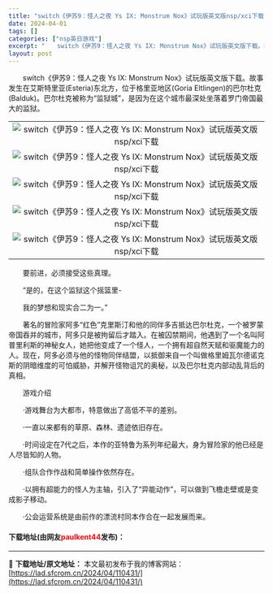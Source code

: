 ```yaml
---
title: "switch《伊苏9：怪人之夜 Ys IX: Monstrum Nox》试玩版英文版nsp/xci下载"
date: 2024-04-01
tags: []
categories: ["nsp英日游戏"]
excerpt: "　　switch《伊苏9：怪人之夜 Ys IX: Monstrum Nox》试玩版英文版下载。故事发生在艾斯特里亚(Esteria)东北方，位于格里亚地区(Goria Eltlingen)的巴尔杜克(Balduk)。巴尔杜克被称为&ldquo;监狱城&rdquo;，是因为在这个城市最深处坐落着罗门帝&hellip;"
layout: post
---
```


 <p>　　switch《伊苏9：怪人之夜 Ys IX: Monstrum Nox》试玩版英文版下载。故事发生在艾斯特里亚(Esteria)东北方，位于格里亚地区(Goria Eltlingen)的巴尔杜克(Balduk)。巴尔杜克被称为&ldquo;监狱城&rdquo;，是因为在这个城市最深处坐落着罗门帝国最大的监狱。</p> <table align="center" border="0" cellpadding="3" cellspacing="1" width="100%"> <tbody> <tr> <td align="center"><img border="0" src="https://www.2023game.com/d/file/p/2021/06-17/681b4ea4f493ce4dd73bc96d8ef192ed.jpg" alt="switch《伊苏9：怪人之夜 Ys IX: Monstrum Nox》试玩版英文版nsp/xci下载" /></td> </tr> <tr> <td align="center"><img border="0" src="https://www.2023game.com/d/file/p/2021/06-17/3528418b221d787f5d0210bfdf70450c.jpg" alt="switch《伊苏9：怪人之夜 Ys IX: Monstrum Nox》试玩版英文版nsp/xci下载" /></td> </tr> <tr> <td align="center"><img border="0" src="https://www.2023game.com/d/file/p/2021/06-17/ce31c481597d2df1ca7d2b8aefed7402.jpg" alt="switch《伊苏9：怪人之夜 Ys IX: Monstrum Nox》试玩版英文版nsp/xci下载" /></td> </tr> <tr> <td align="center"><img border="0" src="https://www.2023game.com/d/file/p/2021/06-17/5f185451a7f4d48d9aac762818ce668d.jpg" alt="switch《伊苏9：怪人之夜 Ys IX: Monstrum Nox》试玩版英文版nsp/xci下载" /></td> </tr> <tr> <td align="center"><img border="0" src="https://www.2023game.com/d/file/p/2021/06-17/420827c4c2a78a63b8d1ecfcc902803e.jpg" alt="switch《伊苏9：怪人之夜 Ys IX: Monstrum Nox》试玩版英文版nsp/xci下载" /></td> </tr> </tbody> </table> <p>　　要前进，必须接受这些真理。</p> <p>　　&ldquo;是的，在这个监狱这个摇篮里-</p> <p>　　我的梦想和现实合二为一。&rdquo;</p> <p>　　著名的冒险家阿多&ldquo;红色&rdquo;克里斯汀和他的同伴多吉抵达巴尔杜克，一个被罗蒙帝国吞并的城市，阿多只是被拘留后才踏入。在被囚禁期间，他遇到了一个名叫阿普里利斯的神秘女人，她把他变成了一个怪人，一个拥有超自然天赋和驱魔能力的人。现在，阿多必须与他的怪物同伴结盟，以抵御来自一个叫做格里姆瓦尔德诺克斯的阴暗维度的可怕威胁，并解开怪物诅咒的奥秘，以及巴尔杜克内部动乱背后的真相。</p> <p>　　游戏介绍</p> <p>　　&middot;游戏舞台为大都市，特意做出了高低不平的差别。</p> <p>　　&middot;一直以来都有的草原、森林、遗迹依旧存在。</p> <p>　　&middot;时间设定在7代之后，本作的亚特鲁为系列年纪最大，身为冒险家的他已经是人尽皆知的人物。</p> <p>　　&middot;组队合作作战和简单操作依然存在。</p> <p>　　&middot;以拥有超能力的怪人为主轴，引入了&ldquo;异能动作&rdquo;，可以做到飞檐走壁或是变成影子移动。</p> <p>　　&middot;公会运营系统是由前作的漂流村同本作合在一起发展而来。</p> <p><h4>下载地址(由网友<font color="red">paulkent44</font>发布)：</h4></p> 

---
📖 **下载地址/原文地址：** 本文最初发布于我的博客网站：[https://lad.sfcrom.cn/2024/04/110431/](https://lad.sfcrom.cn/2024/04/110431/)
